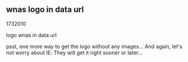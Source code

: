 <article><h2>wnas logo in data url</h2><time><span class="day">17</span><span class="month">3</span><span class="year">2010</span></time><p id="logoURI">logo wnas in data url</p><p>psst, one more way to get the logo without any images... And again, let's not worry about IE. They will get it right sooner or later...</p></article>